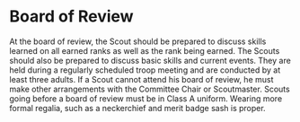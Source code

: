 # Board of Review

At the board of review, the Scout should be prepared to discuss skills learned on all earned ranks as well as the rank being earned. The Scouts should also be prepared to discuss basic skills and current events. They are held during a regularly scheduled troop meeting and are conducted by at least three adults. If a Scout cannot attend his board of review, he must make other arrangements with the Committee Chair or Scoutmaster. Scouts going before a board of review must be in Class A uniform. Wearing more formal regalia, such as a neckerchief and merit badge sash is proper.

